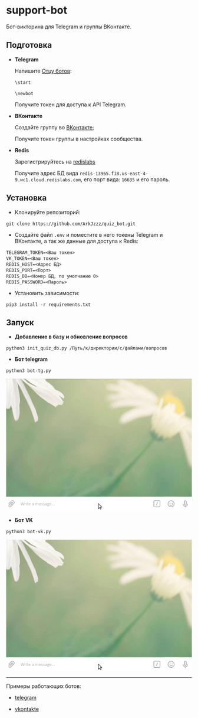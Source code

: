 # support-bot 

Бот-викторина для Telegram и группы ВКонтакте.


## Подготовка

- **Telegram**

    Напишите [Отцу ботов](https://telegram.me/BotFather):

    ```
    \start
    ```

    ```
    \newbot
    ```

    Получите токен для доступа к API Telegram.

- **ВКонтакте**

    Создайте группу во [ВКонтакте](https://vk.com/groups?tab=admin);

    Получите токен группы в настройках сообщества.

- **Redis**

    Зарегистрируйтесь на [redislabs](https://redislabs.com/)

    Получите адрес БД вида `redis-13965.f18.us-east-4-9.wc1.cloud.redislabs.com`, его порт вида: `16635` и его пароль.


## Установка

- Клонируйте репозиторий:
```
git clone https://github.com/ArkJzzz/quiz_bot.git
```

- Создайте файл ```.env``` и поместите в него токены Telegram и ВКонтакте, а так же данные для доступа к Redis:
```
TELEGRAM_TOKEN=<Ваш токен>
VK_TOKEN=<Ваш токен>
REDIS_HOST=<Адрес БД>
REDIS_PORT=<Порт>
REDIS_DB=<Номер БД, по умолчанию 0>
REDIS_PASSWORD=<Пароль>
```

- Установить зависимости:
```
pip3 install -r requirements.txt
```

## Запуск

- **Добавление в базу и обновление вопросов**
```
python3 init_quiz_db.py /Путь/к/директории/с/файлами/вопросов
```

- **Бот telegram**

```
python3 bot-tg.py
```
![](examination_tg.gif)

- **Бот VK**

```
python3 bot-vk.py
```
![](examination_tg.gif)


------
Примеры работающих ботов:

- [telegram](tg://resolve?domain=arkjzzz_quiz_bot)

- [vkontakte](https://vk.com/im?sel=-189341550)
